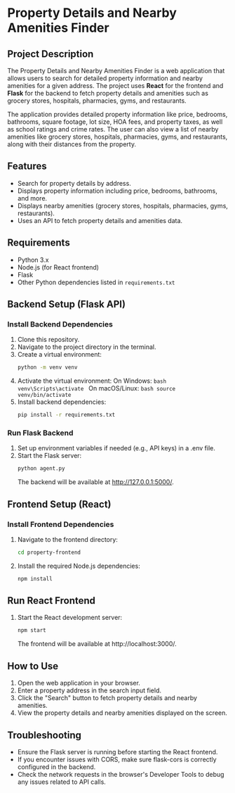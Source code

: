 # Property Details and Nearby Amenities Finder

## Project Description

The Property Details and Nearby Amenities Finder is a web application that allows users to search for detailed property information and nearby amenities for a given address. The project uses **React** for the frontend and **Flask** for the backend to fetch property details and amenities such as grocery stores, hospitals, pharmacies, gyms, and restaurants.

The application provides detailed property information like price, bedrooms, bathrooms, square footage, lot size, HOA fees, and property taxes, as well as school ratings and crime rates. The user can also view a list of nearby amenities like grocery stores, hospitals, pharmacies, gyms, and restaurants, along with their distances from the property.

## Features
- Search for property details by address.
- Displays property information including price, bedrooms, bathrooms, and more.
- Displays nearby amenities (grocery stores, hospitals, pharmacies, gyms, restaurants).
- Uses an API to fetch property details and amenities data.

## Requirements

- Python 3.x
- Node.js (for React frontend)
- Flask
- Other Python dependencies listed in `requirements.txt`

## Backend Setup (Flask API)

### Install Backend Dependencies

1. Clone this repository.
2. Navigate to the project directory in the terminal.
3. Create a virtual environment:
   ```bash
   python -m venv venv
   ```
4. Activate the virtual environment:
    On Windows:
        ```bash
        venv\Scripts\activate
        ```
    On macOS/Linux:
        ```bash
        source venv/bin/activate
        ```
5. Install backend dependencies:
    ```bash
    pip install -r requirements.txt
    ```

### Run Flask Backend

1. Set up environment variables if needed (e.g., API keys) in a .env file.
2. Start the Flask server:
    ```bash
    python agent.py
    ```
    The backend will be available at http://127.0.0.1:5000/.

## Frontend Setup (React)

### Install Frontend Dependencies

1. Navigate to the frontend directory:
    ```bash
    cd property-frontend
    ```

2. Install the required Node.js dependencies:
    ```bash
    npm install
    ```

## Run React Frontend

1. Start the React development server:
    ```bash
    npm start
    ```
    The frontend will be available at http://localhost:3000/.

## How to Use

1. Open the web application in your browser.
2. Enter a property address in the search input field.
3. Click the "Search" button to fetch property details and nearby amenities.
4. View the property details and nearby amenities displayed on the screen.

## Troubleshooting

- Ensure the Flask server is running before starting the React frontend.
- If you encounter issues with CORS, make sure flask-cors is correctly configured in the backend.
- Check the network requests in the browser's Developer Tools to debug any issues related to API calls.